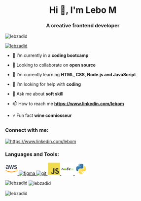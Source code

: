 <h1 align="center">Hi 👋, I'm Lebo M</h1>
<h3 align="center">A creative frontend developer</h3>

<p align="left"> <img src="https://komarev.com/ghpvc/?username=lebzadid&label=Profile%20views&color=0e75b6&style=flat" alt="lebzadid" /> </p>

<p align="left"> <a href="https://github.com/ryo-ma/github-profile-trophy"><img src="https://github-profile-trophy.vercel.app/?username=lebzadid" alt="lebzadid" /></a> </p>

- 🔭 I’m currently in a **coding bootcamp**

- 👯 Looking to collaborate on **open source**

- 🌱 I’m currently learning **HTML, CSS, Node.js and JavaScript**

- 🤝 I’m looking for help with **coding**

- 💬 Ask me about **soft skill**

- 📫 How to reach me **https://www.linkedin.com/lebom**

- ⚡ Fun fact **wine conniosseur**

<h3 align="left">Connect with me:</h3>
<p align="left">
<a href="https://linkedin.com/in/https://www.linkedin.com/lebom" target="blank"><img align="center" src="https://raw.githubusercontent.com/rahuldkjain/github-profile-readme-generator/master/src/images/icons/Social/linked-in-alt.svg" alt="https://www.linkedin.com/lebom" height="30" width="40" /></a>
</p>

<h3 align="left">Languages and Tools:</h3>
<p align="left"> <a href="https://aws.amazon.com" target="_blank" rel="noreferrer"> <img src="https://raw.githubusercontent.com/devicons/devicon/master/icons/amazonwebservices/amazonwebservices-original-wordmark.svg" alt="aws" width="40" height="40"/> </a> <a href="https://www.figma.com/" target="_blank" rel="noreferrer"> <img src="https://www.vectorlogo.zone/logos/figma/figma-icon.svg" alt="figma" width="40" height="40"/> </a> <a href="https://git-scm.com/" target="_blank" rel="noreferrer"> <img src="https://www.vectorlogo.zone/logos/git-scm/git-scm-icon.svg" alt="git" width="40" height="40"/> </a> <a href="https://developer.mozilla.org/en-US/docs/Web/JavaScript" target="_blank" rel="noreferrer"> <img src="https://raw.githubusercontent.com/devicons/devicon/master/icons/javascript/javascript-original.svg" alt="javascript" width="40" height="40"/> </a> <a href="https://nodejs.org" target="_blank" rel="noreferrer"> <img src="https://raw.githubusercontent.com/devicons/devicon/master/icons/nodejs/nodejs-original-wordmark.svg" alt="nodejs" width="40" height="40"/> </a> <a href="https://www.python.org" target="_blank" rel="noreferrer"> <img src="https://raw.githubusercontent.com/devicons/devicon/master/icons/python/python-original.svg" alt="python" width="40" height="40"/> </a> </p>

<p><img align="left" src="https://github-readme-stats.vercel.app/api/top-langs?username=lebzadid&show_icons=true&locale=en&layout=compact" alt="lebzadid" /></p>

<p>&nbsp;<img align="center" src="https://github-readme-stats.vercel.app/api?username=lebzadid&show_icons=true&locale=en" alt="lebzadid" /></p>

<p><img align="center" src="https://github-readme-streak-stats.herokuapp.com/?user=lebzadid&" alt="lebzadid" /></p>
